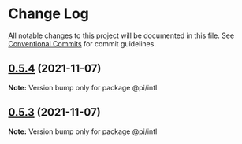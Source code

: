 # Change Log

All notable changes to this project will be documented in this file.
See [Conventional Commits](https://conventionalcommits.org) for commit guidelines.

## [0.5.4](https://github.com/ruixijiejie/pi/compare/v0.5.3...v0.5.4) (2021-11-07)

**Note:** Version bump only for package @pi/intl





## [0.5.3](https://github.com/ruixijiejie/pi/compare/v0.5.2...v0.5.3) (2021-11-07)

**Note:** Version bump only for package @pi/intl
